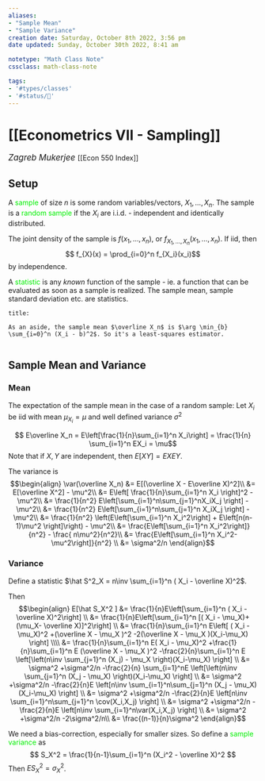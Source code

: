 ```yaml
---
aliases:
- "Sample Mean"
- "Sample Variance"
creation date: Saturday, October 8th 2022, 3:56 pm
date updated: Sunday, October 30th 2022, 8:41 am

notetype: "Math Class Note"
cssclass: math-class-note

tags: 
- '#types/classes'
- '#status/🚧'
---
```


# [[Econometrics VII - Sampling]]
<span style = "font-size:120%"><i >Zagreb Mukerjee </i></span>
[[Econ 550 Index]]

## Setup

A <font color=gree>sample</font> of size $n$ is some random variables/vectors, $X_1, \ldots, X_n$. The sample is a <font color=gree>random sample</font> if the $X_i$ are i.i.d. - independent and identically distributed. 

The joint density of the sample is $f(x_1, \ldots, x_n)$, or $f_{X_1, \ldots, X_n}(x_1,\ldots, x_n)$. If iid, then 
$$ f_{X}(x) = \prod_{i=0}^n f_{X_i}(x_i)$$by independence.


A <font color=gree>statistic</font> is any *known* function of the sample - ie. a function that can be evaluated as soon as a sample is realized. The sample mean, sample standard deviation etc. are statistics. 

```ad-note
title: 

As an aside, the sample mean $\overline X_n$ is $\arg \min_{b} \sum_{i=0}^n (X_i - b)^2$. So it's a least-squares estimator. 


```

## Sample Mean and Variance

### Mean

The expectation of the sample mean in the case of a random sample: Let $X_i$ be iid with mean $\mu_{X_i} = \mu$ and well defined variance $\sigma^2$

$$ E\overline X_n = E\left[\frac{1}{n}\sum_{i=1}^n X_i\right] = \frac{1}{n} \sum_{i=1}^n EX_i = \mu$$
Note that if $X, Y$ are independent, then $E[XY] = EXEY$. 

The variance is 
$$\begin{align}
\var(\overline X_n) &= E[(\overline X - E\overline X)^2]\\
&= E[\overline X^2] - \mu^2\\
&= E\left[ \frac{1}{n}\sum_{i=1}^n X_i \right]^2 - \mu^2\\
&= \frac{1}{n^2} E\left[\sum_{i=1}^n\sum_{j=1}^nX_iX_j \right] - \mu^2\\
&= \frac{1}{n^2} E\left[\sum_{i=1}^n\sum_{j=1}^n X_iX_j \right] - \mu^2\\
&= \frac{1}{n^2} \left(E\left[\sum_{i=1}^n X_i^2\right] + E\left[n(n-1)\mu^2 \right]\right) - \mu^2\\
&= \frac{E\left[\sum_{i=1}^n X_i^2\right]}{n^2} - \frac{ n\mu^2}{n^2}\\
&= \frac{E\left[\sum_{i=1}^n X_i^2- \mu^2\right]}{n^2} \\
&= \sigma^2/n
\end{align}$$
### Variance

Define a statistic $\hat S^2_X = n\inv \sum_{i=1}^n ( X_i - \overline X)^2$. 

Then
$$\begin{align}
E[\hat S_X^2 ] &= \frac{1}{n}E\left[\sum_{i=1}^n ( X_i - \overline X)^2\right] \\
&= \frac{1}{n}E\left[\sum_{i=1}^n [( X_i - \mu_X)+(\mu_X- \overline X)]^2\right] \\
&= \frac{1}{n}\sum_{i=1}^n E\left[ ( X_i - \mu_X)^2 +(\overline X - \mu_X )^2 -2(\overline X - \mu_X )(X_i-\mu_X) \right] \\\\
&= \frac{1}{n}\sum_{i=1}^n E( X_i - \mu_X)^2 +\frac{1}{n}\sum_{i=1}^n E (\overline X - \mu_X )^2 -\frac{2}{n}\sum_{i=1}^n E \left[\left(n\inv \sum_{j=1}^n (X_j) - \mu_X \right)(X_i-\mu_X) \right] \\
&= \sigma^2 +\sigma^2/n -\frac{2}{n} \sum_{i=1}^nE \left[\left(n\inv \sum_{j=1}^n (X_j - \mu_X) \right)(X_i-\mu_X) \right] \\
&= \sigma^2 +\sigma^2/n -\frac{2}{n}E \left[n\inv \sum_{i=1}^n\sum_{j=1}^n (X_j - \mu_X)(X_i-\mu_X) \right] \\
&= \sigma^2 +\sigma^2/n -\frac{2}{n}E \left[n\inv \sum_{i=1}^n\sum_{j=1}^n \cov(X_i,X_j) \right] \\
&= \sigma^2 +\sigma^2/n -\frac{2}{n}E \left[n\inv \sum_{i=1}^n\var(X_i,X_j) \right] \\
&= \sigma^2 +\sigma^2/n -2\sigma^2/n\\
&= \frac{(n-1)}{n}\sigma^2
\end{align}$$

We need a bias-correction, especially for smaller sizes. So define a <font color=gree>sample variance</font> as 
$$ S_X^2 = \frac{1}{n-1}\sum_{i=1}^n (X_i^2 - \overline X)^2 $$
Then $ES_X^2 = \sigma^2_X$. 



